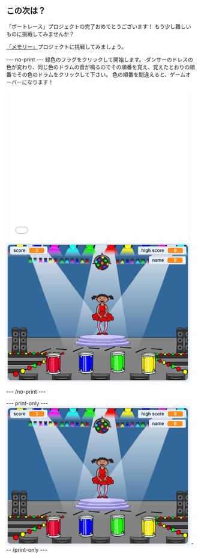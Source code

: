 ## この次は？

「ボートレース」プロジェクトの完了おめでとうございます！ もう少し難しいものに挑戦してみませんか？

[「メモリー」](https://projects.raspberrypi.org/en/projects/memory?utm_source=pathway&utm_medium=whatnext&utm_campaign=projects)プロジェクトに挑戦してみましょう。

\--- no-print \--- 緑色のフラグをクリックして開始します。 ダンサーのドレスの色が変わり、同じ色のドラムの音が鳴るのでその順番を覚え、覚えたとおりの順番でその色のドラムをクリックして下さい。 色の順番を間違えると、ゲームオーバーになります！

<div class="scratch-preview">
  <iframe allowtransparency="true" width="485" height="402" src="//scratch.mit.edu/projects/embed/284452634/?autostart=false" frameborder="0" allowfullscreen scrolling="no" mark="crwd-mark"></iframe> <img src="images/memory-screenshot.png" />
</div>

\--- /no-print \---

\--- print-only \--- ![screenshot of finished game](images/memory-screenshot.png) \--- /print-only \---